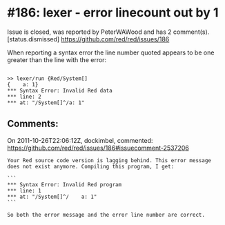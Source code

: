 
#186: lexer - error linecount out by 1
================================================================================
Issue is closed, was reported by PeterWAWood and has 2 comment(s).
[status.dismissed]
<https://github.com/red/red/issues/186>

When reporting a syntax error the line number quoted appears to be one greater than the line with the error:

``` REBOL

>> lexer/run {Red/System[]
{    a: 1}
*** Syntax Error: Invalid Red data
*** line: 2
*** at: "/System[]^/a: 1"
```



Comments:
--------------------------------------------------------------------------------

On 2011-10-26T22:06:12Z, dockimbel, commented:
<https://github.com/red/red/issues/186#issuecomment-2537206>

    Your Red source code version is lagging behind. This error message does not exist anymore. Compiling this program, I get:
    
    ```
    *** Syntax Error: Invalid Red program
    *** line: 1
    *** at: "/System[]^/    a: 1"
    ```
    
    So both the error message and the error line number are correct.

